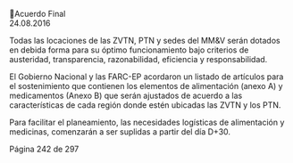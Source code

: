 Acuerdo Final  
24.08.2016 
 
Todas las locaciones de las ZVTN, PTN y sedes del MM&V serán dotados en debida forma para su óptimo 
funcionamiento bajo criterios de austeridad, transparencia, razonabilidad, eficiencia y responsabilidad. 
 
El Gobierno Nacional y las  FARC-EP acordaron un listado de artículos para el  sostenimiento que contienen 
los elementos de alimentación (anexo A) y medicamentos (Anexo B) que serán ajustados de acuerdo a las 
características de cada región donde estén ubicadas  las ZVTN y los PTN. 
 
Para facilitar el planeamiento, las necesidades logísticas de alimentación y medicinas, comenzarán a ser 
suplidas a partir del día D+30. 
 
 
 
 
 
 
 
 
 
 
 
 
 
 
 
 
 
 
 
 
 
 
 
 
 
 
 
 
 
 
 
 
 
 
 
 
 
Página 242 de 297 
 

